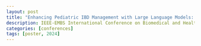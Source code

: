 ```yaml
---
layout: post
title: "Enhancing Pediatric IBD Management with Large Language Models: Personalized Nutritional Advice, Psychological Support, and Educational Tools"
description: IEEE-EMBS International Conference on Biomedical and Health Informatics (BHI'24), Houston, TX — Poster
categories: [conferences]
tags: [poster, 2024]
---
```

